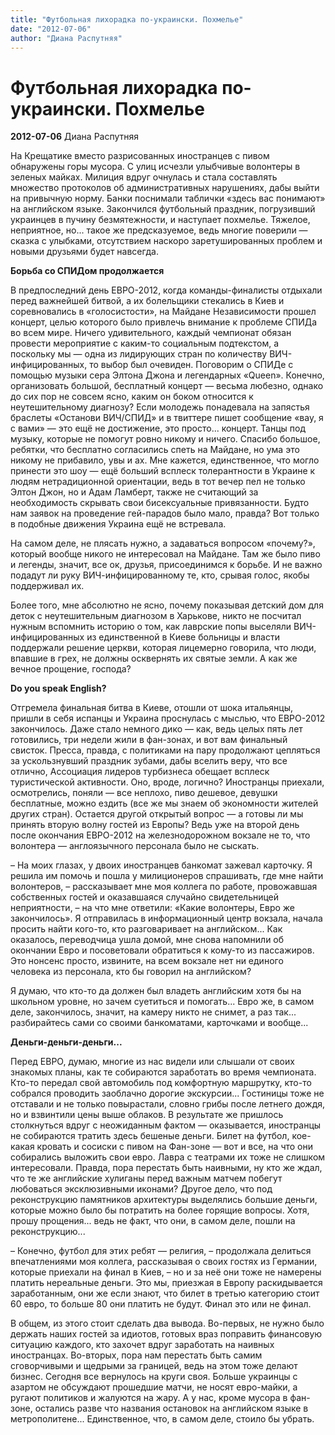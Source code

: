 ```yaml
---
title: "Футбольная лихорадка по-украински. Похмелье"
date: "2012-07-06"
author: "Диана Распутняя"
---
```


# Футбольная лихорадка по-украински. Похмелье

**2012-07-06** Диана Распутняя

На Крещатике вместо разрисованных иностранцев с пивом обнаружены горы мусора. С улиц исчезли улыбчивые волонтеры в зеленых майках. Милиция вдруг очнулась и стала составлять множество протоколов об административных нарушениях, дабы выйти на привычную норму. Банки поснимали таблички «здесь вас понимают» на английском языке. Закончился футбольный праздник, погрузивший украинцев в пучину безмятежности, и наступает похмелье. Тяжелое, неприятное, но... такое же предсказуемое, ведь многие поверили — сказка с улыбками, отсутствием наскоро заретушированных проблем и новыми друзьями будет навсегда.

**Борьба со СПИДом продолжается**

В предпоследний день ЕВРО-2012, когда команды-финалисты отдыхали перед важнейшей битвой, а их болельщики стекались в Киев и соревновались в «голосистости», на Майдане Независимости прошел концерт, целью которого было привлечь внимание к проблеме СПИДа во всем мире. Ничего удивительного, каждый чемпионат обязан провести мероприятие с каким-то социальным подтекстом, а поскольку мы — одна из лидирующих стран по количеству ВИЧ-инфицированных, то выбор был очевиден. Поговорим о СПИДе с помощью музыки сера Элтона Джона и легендарных «Queen». Конечно, организовать большой, бесплатный концерт — весьма любезно, однако до сих пор не совсем ясно, каким он боком относится к неутешительному диагнозу? Если молодежь понадевала на запястья браслеты «Останови ВИЧ/СПИД» и в твиттере пишет сообщение «вау, я с вами» — это ещё не достижение, это просто... концерт. Танцы под музыку, которые не помогут ровно никому и ничего. Спасибо большое, ребятки, что бесплатно согласились спеть на Майдане, но ума это никому не прибавило, увы и ах. Мне кажется, единственное, что могло принести это шоу — ещё больший всплеск толерантности в Украине к людям нетрадиционной ориентации, ведь в тот вечер пел не только Элтон Джон, но и Адам Ламберт, также не считающий за необходимость скрывать свои бисексуальные привязанности. Будто нам заявок на проведение гей-парадов было мало, правда? Вот только в подобные движения Украина ещё не встревала.

На самом деле, не плясать нужно, а задаваться вопросом «почему?», который вообще никого не интересовал на Майдане. Там же было пиво и легенды, значит, все ок, друзья, присоединимся к борьбе. И не важно подадут ли руку ВИЧ-инфицированному те, кто, срывая голос, якобы поддерживал их.

Более того, мне абсолютно не ясно, почему показывая детский дом для деток с неутешительным диагнозом в Харькове, никто не посчитал нужным вспомнить историю о том, как лаврские попы выселяли ВИЧ-инфицированных из единственной в Киеве больницы и власти поддержали решение церкви, которая лицемерно говорила, что люди, впавшие в грех, не должны осквернять их святые земли. А как же вечное прощение, господа?

**Do you speak English?**

Отгремела финальная битва в Киеве, отошли от шока итальянцы, пришли в себя испанцы и Украина проснулась с мыслью, что ЕВРО-2012 закончилось. Даже стало немного дико — как, ведь целых пять лет готовились, три недели жили в фан-зонах, и вот вам финальный свисток. Пресса, правда, с политиками на пару продолжают цепляться за ускользнувший праздник зубами, дабы вселить веру, что все отлично, Ассоциация лидеров турбизнеса обещает всплеск туристической активности. Оно, вроде, логично? Иностранцы приехали, осмотрелись, поняли — все неплохо, пиво дешевое, девушки бесплатные, можно ездить (все же мы знаем об экономности жителей других стран). Остается другой открытый вопрос — а готовы ли мы принять вторую волну гостей из Европы? Ведь уже на второй день после окончания ЕВРО-2012 на железнодорожном вокзале не то, что волонтера — англоязычного персонала было не сыскать.

– На моих глазах, у двоих иностранцев банкомат зажевал карточку. Я решила им помочь и пошла у милиционеров спрашивать, где мне найти волонтеров, – рассказывает мне моя коллега по работе, провожавшая собственных гостей и оказавшаяся случайно свидетельницей неприятности, – на что мне ответили: «Какие волонтеры, Евро же закончилось». Я отправилась в информационный центр вокзала, начала просить найти кого-то, кто разговаривает на английском... Как оказалось, переводчица ушла домой, мне снова напомнили об окончании Евро и посоветовали обратиться к кому-то из пассажиров. Это нонсенс просто, извините, на всем вокзале нет ни единого человека из персонала, кто бы говорил на английском?

Я думаю, что кто-то да должен был владеть английским хотя бы на школьном уровне, но зачем суетиться и помогать... Евро же, в самом деле, закончилось, значит, на камеру никто не снимет, а раз так... разбирайтесь сами со своими банкоматами, карточками и вообще...

**Деньги-деньги-деньги...**

Перед ЕВРО, думаю, многие из нас видели или слышали от своих знакомых планы, как те собираются заработать во время чемпионата. Кто-то передал свой автомобиль под комфортную маршрутку, кто-то собрался проводить заоблачно дорогие экскурсии... Гостиницы тоже не отставали и не только повырастали, словно грибы после летнего дождя, но и взвинтили цены выше облаков. В результате же пришлось столкнуться вдруг с неожиданным фактом — оказывается, иностранцы не собираются тратить здесь бешеные деньги. Билет на футбол, кое-какая кровать и сосиски с пивом на Фан-зоне — вот и все, на что они собирались выложить свои евро. Лавра с театрами их тоже не слишком интересовали. Правда, пора перестать быть наивными, ну кто же ждал, что те же английские хулиганы перед важным матчем побегут любоваться эксклюзивными иконами? Другое дело, что под реконструкцию памятников архитектуры выделялись большие деньги, которые можно было бы потратить на более горящие вопросы. Хотя, прошу прощения... ведь не факт, что они, в самом деле, пошли на реконструкцию...

– Конечно, футбол для этих ребят — религия, – продолжала делиться впечатлениями моя коллега, рассказывая о своих гостях из Германии, которые приехали на финал в Киев, – но и за неё они тоже не намерены платить нереальные деньги. Это мы, приезжая в Европу раскидывается заработанным, они же если знают, что билет в третью категорию стоит 60 евро, то больше 80 они платить не будут. Финал это или не финал.

В общем, из этого стоит сделать два вывода. Во-первых, не нужно было держать наших гостей за идиотов, готовых враз поправить финансовую ситуацию каждого, кто захочет вдруг заработать на наивных иностранцах. Во-вторых, пора нам перестать быть самим сговорчивыми и щедрыми за границей, ведь на этом тоже делают бизнес. Сегодня все вернулось на круги своя. Больше украинцы с азартом не обсуждают прошедшие матчи, не носят евро-майки, а ругают политиков и жалуются на жару. А у нас, кроме мусора в фан-зоне, остались разве что названия остановок на английском языке в метрополитене... Единственное, что, в самом деле, стоило бы убрать.